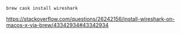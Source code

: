 `brew cask install wireshark`

https://stackoverflow.com/questions/26242156/install-wireshark-on-macos-x-via-brew/43342934#43342934